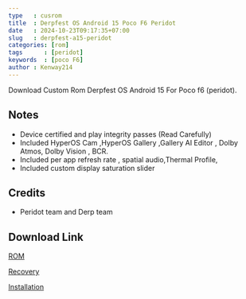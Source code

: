 ```yaml
---
type   : cusrom
title  : Derpfest OS Android 15 Poco F6 Peridot
date   : 2024-10-23T09:17:35+07:00
slug   : derpfest-a15-peridot
categories: [rom]
tags      : [peridot]
keywords  : [poco F6]
author : Kenway214
---
```



Download Custom Rom Derpfest OS Android 15 For Poco f6 (peridot).

## Notes
- Device certified and play integrity passes (Read Carefully)
- Included HyperOS Cam ,HyperOS Gallery ,Gallery AI Editor , Dolby Atmos, Dolby Vision , BCR.
- Included per app refresh rate , spatial audio,Thermal Profile,
- Included custom display saturation slider

## Credits
- Peridot team and Derp team


## Download Link
[ROM](https://sourceforge.net/projects/project-peridot/files/release-builds/)

[Recovery](https://sourceforge.net/projects/project-peridot/files/release-builds/recovery.img/download)

[Installation](https://graph.org/Derpfest-flashing-instructions-for-peridot-10-04)


